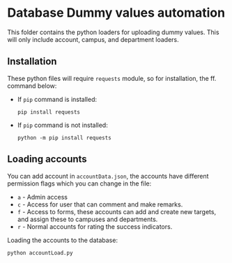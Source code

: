 # Database Dummy values automation
This folder contains the python loaders for uploading dummy values. This will only include account, campus, and department loaders.

## Installation
These python files will require `requests` module, so for installation, the ff. command below:

- If `pip` command is installed:
  ```
  pip install requests
  ```
- If `pip` command is not installed:
  ```
  python -m pip install requests
  ```

## Loading accounts
You can add account in `accountData.json`, the accounts have different permission flags which you can change in the file:
- `a` - Admin access
- `c` - Access for user that can comment and make remarks.
- `f` - Access to forms, these accounts can add and create new targets, and assign these to campuses and departments.
- `r` - Normal accounts for rating the success indicators.

Loading the accounts to the database:
```
python accountLoad.py
```